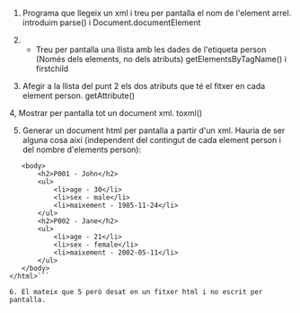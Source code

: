 1. Programa que llegeix un xml i treu per pantalla el nom de l'element arrel.
introduim parse() i Document.documentElement

2. - Treu per pantalla una llista amb les dades de l'etiqueta person (Només dels elements, no dels atributs)
getElementsByTagName() i firstchild

3. Afegir a la llista del punt 2 els dos atributs que té el fitxer en cada element person.
getAttribute()

4, Mostrar per pantalla tot un document xml.
toxml()

5. Generar un document html per pantalla a partir d'un xml. Hauria de ser alguna cosa així (independent del contingut de cada element person i del nombre d'elements person):
```<html><head><title>Diaris DOM</title></head>
   <body>
       <h2>P001 - John</h2>
       <ul>
           <li>age - 30</li>
           <li>sex - male</li>
           <li>maixement - 1985-11-24</li>
       </ul>
       <h2>P002 - Jane</h2>
       <ul>
           <li>age - 21</li>
           <li>sex - female</li>
           <li>maixement - 2002-05-11</li>
       </ul>
   </body>
</html>```

6. El mateix que 5 però desat en un fitxer html i no escrit per pantalla.
